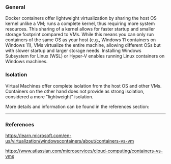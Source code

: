 ### General
Docker containers offer lightweight virtualization by sharing the host OS kernel unlike a VM; runs a complete kernel, thus requiring more system resources. This sharing of a kernel allows for faster startup and smaller storage footprint compared to VMs. While this means you can only run containers of the same OS as your host (e.g., Windows 11 containers on Windows 11), VMs virtualize the entire machine, allowing different OSs but with slower startup and larger storage needs. Installing Windows Subsystem for Linux (WSL) or Hyper-V enables running Linux containers on Windows machines.

### Isolation
Virtual Machines offer complete isolation from the host OS and other VMs. Containers on the other hand does not provide as strong isolation, considered a more "lightweight" isolation.

More details and information can be found in the references section: 

---
### References
https://learn.microsoft.com/en-us/virtualization/windowscontainers/about/containers-vs-vm

https://www.atlassian.com/microservices/cloud-computing/containers-vs-vms
